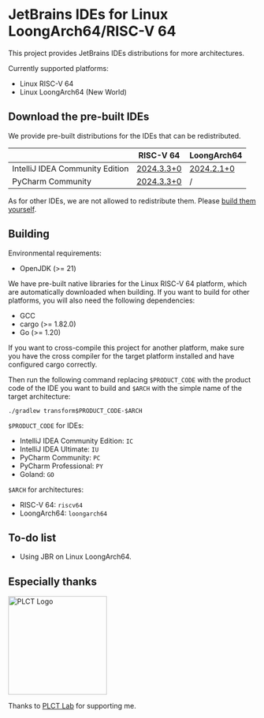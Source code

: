 # JetBrains IDEs for Linux LoongArch64/RISC-V 64

This project provides JetBrains IDEs distributions for more architectures.

Currently supported platforms:

* Linux RISC-V 64
* Linux LoongArch64 (New World)

## Download the pre-built IDEs

We provide pre-built distributions for the IDEs that can be redistributed.

|                                 | RISC-V 64                                                               | LoongArch64                                                               |
|---------------------------------|-------------------------------------------------------------------------|---------------------------------------------------------------------------|
| IntelliJ IDEA Community Edition | [2024.3.3+0](https://github.com/Glavo/JetBrains-IDE-Multiarch/releases/download/idea%2F2024.3.3%2B0/ideaIC-2024.3.3+0-riscv64.tar.gz)       | [2024.2.1+0](https://github.com/Glavo/JetBrains-IDE-Multiarch/releases/download/idea%2F2024.2.1%2B0/ideaIC-2024.2.1+0-loongarch64.tar.gz) |
| PyCharm Community               | [2024.3.3+0](https://github.com/Glavo/JetBrains-IDE-Multiarch/releases/download/pycharm%2F2024.3.3%2B0/pycharm-community-2024.3.3+0-riscv64.tar.gz) | /                                                                         |

As for other IDEs, we are not allowed to redistribute them.
Please [build them yourself](#Building).

## Building

Environmental requirements:

* OpenJDK (>= 21)

We have pre-built native libraries for the Linux RISC-V 64 platform, which are automatically downloaded when building.
If you want to build for other platforms, you will also need the following dependencies:

* GCC
* cargo (>= 1.82.0) 
* Go (>= 1.20)

If you want to cross-compile this project for another platform, 
make sure you have the cross compiler for the target platform installed and have configured cargo correctly.

Then run the following command replacing `$PRODUCT_CODE` with the product code of the IDE you want to build 
and `$ARCH` with the simple name of the target architecture:

```shell
./gradlew transform$PRODUCT_CODE-$ARCH
```

`$PRODUCT_CODE` for IDEs:

* IntelliJ IDEA Community Edition: `IC`
* IntelliJ IDEA Ultimate: `IU`
* PyCharm Community: `PC`
* PyCharm Professional: `PY`
* Goland: `GO`

`$ARCH` for architectures:

* RISC-V 64: `riscv64`
* LoongArch64: `loongarch64`

## To-do list

* Using JBR on Linux LoongArch64.

## Especially thanks

<img alt="PLCT Logo" src="./PLCT.svg" width="200" height="200">

Thanks to [PLCT Lab](https://plctlab.org) for supporting me.
